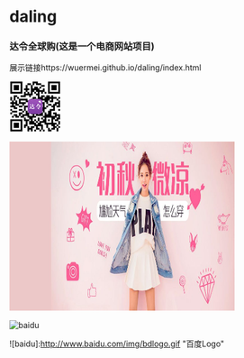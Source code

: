 # daling
### 达令全球购(这是一个电商网站项目)
展示链接https://wuermei.github.io/daling/index.html

![](https://github.com/wuermei/daling/raw/master/daling/images/weChat.png)

<img src="https://github.com/wuermei/daling/raw/master/daling/images/banner1.jpg" width='400px' height='300px'/>

![baidu](http://www.baidu.com/img/bdlogo.gif)  

![baidu]:http://www.baidu.com/img/bdlogo.gif "百度Logo"  
